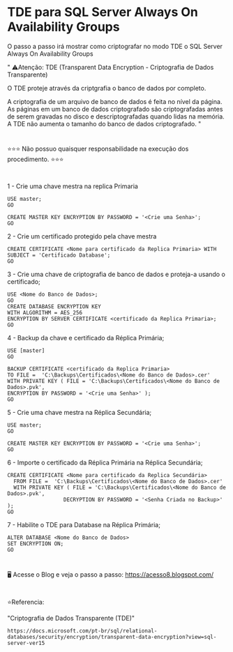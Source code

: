 # TDE para SQL Server Always On Availability Groups


O passo a passo irá mostrar como criptografar no modo TDE o SQL Server Always On Availability Groups 


" ⚠️Atenção: TDE (Transparent Data Encryption - Criptografia de Dados Transparente)

O TDE proteje através da criptgrafia o banco de dados por completo.

A criptografia de um arquivo de banco de dados é feita no nível da página. As páginas em um banco de dados criptografado são criptografadas antes de serem gravadas no disco e descriptografadas quando lidas na memória. A TDE não aumenta o tamanho do banco de dados criptografado. "

#
 ⭐⭐⭐ Não possuo quaisquer responsabilidade na execução dos procedimento. ⭐⭐⭐

#

1 - Crie uma chave mestra na replica Primaria
    
	USE master;
    GO

    CREATE MASTER KEY ENCRYPTION BY PASSWORD = '<Crie uma Senha>';
    GO
	
2 - Crie um certificado protegido pela chave mestra 
    
	CREATE CERTIFICATE <Nome para certificado da Replica Primaria> WITH SUBJECT = 'Certificado Database';
    GO


3 - Crie uma chave de criptografia de banco de dados e proteja-a usando o certificado;

    USE <Nome do Banco de Dados>;
    GO
    CREATE DATABASE ENCRYPTION KEY
    WITH ALGORITHM = AES_256
    ENCRYPTION BY SERVER CERTIFICATE <certificado da Replica Primaria>;
    GO  
	
4 - Backup da chave e certificado da Réplica Primária;
    
	USE [master]
    GO

    BACKUP CERTIFICATE <certificado da Replica Primaria> 
    TO FILE =  'C:\Backups\Certificados\<Nome do Banco de Dados>.cer'
    WITH PRIVATE KEY ( FILE = 'C:\Backups\Certificados\<Nome do Banco de Dados>.pvk', 
    ENCRYPTION BY PASSWORD = '<Crie uma Senha>' );
    GO 
	
5 - Crie uma chave mestra na Réplica Secundária;

    USE master;
    GO

    CREATE MASTER KEY ENCRYPTION BY PASSWORD = '<Crie uma Senha>';
    GO   
	
6 - Importe o certificado da Réplica Primária na Réplica Secundária;

    CREATE CERTIFICATE <Nome para certificado da Replica Secundária>
      FROM FILE =  'C:\Backups\Certificados\<Nome do Banco de Dados>.cer'
      WITH PRIVATE KEY ( FILE = 'C:\Backups\Certificados\<Nome do Banco de Dados>.pvk', 
                      DECRYPTION BY PASSWORD = '<Senha Criada no Backup>' );
    GO 
 	
7 - Habilite o TDE para Database na Réplica Primária; 

    ALTER DATABASE <Nome do Banco de Dados>
    SET ENCRYPTION ON;
    GO
    
#
🖥️ Acesse o Blog e veja o passo a passo: https://acesso8.blogspot.com/

#
⭐Referencia:

"Criptografia de Dados Transparente (TDE)"

    https://docs.microsoft.com/pt-br/sql/relational-databases/security/encryption/transparent-data-encryption?view=sql-server-ver15

